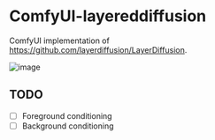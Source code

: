 # ComfyUI-layereddiffusion
ComfyUI implementation of https://github.com/layerdiffusion/LayerDiffusion.

![image](https://github.com/huchenlei/ComfyUI-layereddiffusion/assets/20929282/cbf0ec78-9f1a-4369-a084-77215bc5f679)

## TODO
- [ ] Foreground conditioning
- [ ] Background conditioning